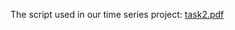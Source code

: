 The script used in our time series project:
[task2.pdf](https://github.com/user-attachments/files/17138759/task2.pdf)
